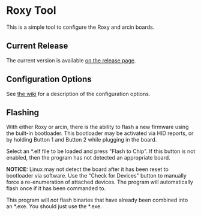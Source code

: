 # Roxy Tool

This is a simple tool to configure the Roxy and arcin boards.

## Current Release

The current version is available [on the release page](https://github.com/veroxzik/roxy-tool/releases).

## Configuration Options

See [the wiki](https://github.com/veroxzik/roxy-tool/wiki) for a description of the configuration options.

## Flashing

With either Roxy or arcin, there is the ability to flash a new firmware using the built-in bootloader. This bootloader may be activated via HID reports, or by holding Button 1 and Button 2 while plugging in the board.

Select an *.elf file to be loaded and press "Flash to Chip". If this button is not enabled, then the program has not detected an appropriate board.

**NOTICE:** Linux may not detect the board after it has been reset to bootloader via software. Use the "Check for Devices" button to manually force a re-enumeration of attached devices. The program will automatically flash once if it has been commanded to.

This program will *not* flash binaries that have already been combined into an *.exe. You should just use the *.exe.